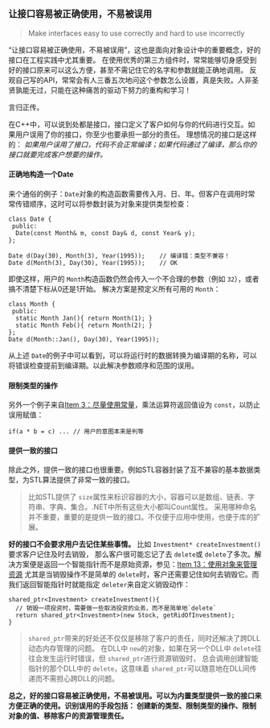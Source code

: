 ## `让接口容易被正确使用，不易被误用`

> Make interfaces easy to use correctly and hard to use incorrectly

“让接口容易被正确使用，不易被误用”，这也是面向对象设计中的重要概念，好的接口在工程实践中尤其重要。 在使用优秀的第三方组件时，常常能够切身感受到好的接口原来可以这么方便，甚至不需记住它的名字和参数就能正确地调用。 反观自己写的API，常常会有人三番五次地问这个参数怎么设置，真是失败。人非圣贤孰能无过，只能在这种痛苦的驱动下努力的重构和学习！

言归正传。

在C++中，可以说到处都是接口，接口定义了客户如何与你的代码进行交互。如果用户误用了你的接口，你至少也要承担一部分的责任。 理想情况的接口是这样的： *如果用户误用了接口，代码不会正常编译；如果代码通过了编译，那么你的接口就要完成客户想要的操作。*

#### 正确地构造一个Date

来个通俗的例子：`Date`对象的构造函数需要传入月、日、年。但客户在调用时常常传错顺序，这时可以将参数封装为对象来提供类型检查：

```
class Date {
 public:
  Date(const Month& m, const Day& d, const Year& y);
};

Date d(Day(30), Month(3), Year(1995));    // 编译错：类型不兼容！
Date d(Month(3), Day(30), Year(1995));    // OK
```

即使这样，用户的 `Month`构造函数仍然会传入一个不合理的参数（例如 `32`），或者搞不清楚下标从0还是1开始。 解决方案是预定义所有可用的 `Month`：

```
class Month {
 public:
  static Month Jan(){ return Month(1); }
  static Month Feb(){ return Month(2); }
};
Date d(Month::Jan(), Day(30), Year(1995));
```

从上述 `Date`的例子中可以看到，可以将运行时的数据转换为编译期的名称，可以将错误检查提前到编译期。以此解决参数顺序和范围的误用。

#### 限制类型的操作

另外一个例子来自[Item 3：尽量使用常量](03.md)，乘法运算符返回值设为 `const`，以防止误用赋值：

```
if(a * b = c) ... // 用户的意图本来是判等
```

#### 提供一致的接口

除此之外，提供一致的接口也很重要。例如STL容器封装了互不兼容的基本数据类型，为STL算法提供了非常一致的接口。

> 比如STL提供了 `size`属性来标识容器的大小，容器可以是数组、链表、字符串、字典、集合。.NET中所有这些大小都叫Count属性。 采用哪种命名并不重要，重要的是提供一致的接口。不仅便于应用中使用，也便于库的扩展。

 **好的接口不会要求用户去记住某些事情。** 比如 `Investment* createInvestment()`要求客户记住及时去销毁， 那么客户很可能忘记了去 `delete`或 `delete`了多次。解决方案便是返回一个智能指针而不是原始资源，参见：[Item 13：使用对象来管理资源](13.md) 尤其是当销毁操作不是简单的 `delete`时，客户还需要记住如何去销毁它。而我们返回智能指针时就能指定 `deleter`来自定义销毁动作：

```
shared_ptr<Investment> createInvestment(){
  // 销毁一项投资时，需要做一些取消投资的业务，而不是简单地`delete`
  return shared_ptr<Investment>(new Stock, getRidOfInvestment);
}
```

> `shared_ptr`带来的好处还不仅仅是移除了客户的责任，同时还解决了跨DLL动态内存管理的问题。 在DLL中 `new`的对象，如果在另一个DLL中 `delete`往往会发生运行时错误，但 `shared_ptr`进行资源销毁时， 总会调用创建智能指针的那个DLL中的 `delete`，这意味着 `shared_ptr`可以随意地在DLL间传递而不需担心跨DLL的问题。

**总之，好的接口容易被正确使用，不易被误用。可以为内置类型提供一致的接口来方便正确的使用。识别误用的手段包括： 创建新的类型、限制类型的操作、限制对象的值、移除客户的资源管理责任。**
